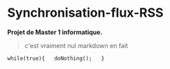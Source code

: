 Synchronisation-flux-RSS
========================

**Projet de Master 1 informatique.**

> c'est vraiment nul markdown en fait

`while(true){  
   doNothing();  
}`

